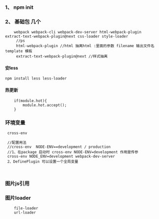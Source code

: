 ### 1、 npm init
### 2、 基础包 几个
```
    webpack webpack-cli webpack-dev-server html-webpack-plugin extract-text-webpack-plugin@next css-loader style-loader
     //ps
     html-webpack-plugin //html 抽离html :里面的参数 filename 输出文件名 template 模板
     extract-text-webpack-plugin@next //样式抽离
```

####  安less
```
npm install less less-loader
```
#### 热更新
```
    if(module.hot){
        module.hot.accept();
    }
```
### 环境变量
```
 cross-env 

 //配置用法
 //cross-env  NODE-ENV==development / production
 //1、在package 启动时 cross-env NODE-ENV=development 作用是传参 
 cross-env NODE_ENV=development webpack-dev-server
 2、DefinePlugin 可以设置一个全局变量

 
```
### 图片js引用

### 图片loader 
```
    file-loader
    url-loader
```

